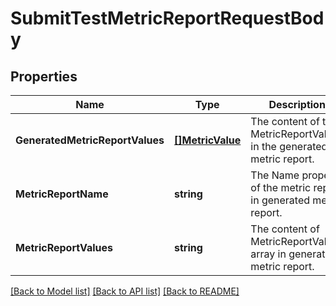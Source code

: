 # SubmitTestMetricReportRequestBody

## Properties
Name | Type | Description | Notes
------------ | ------------- | ------------- | -------------
**GeneratedMetricReportValues** | [**[]MetricValue**](MetricValue.md) | The content of the MetricReportValues in the generated metric report. | 
**MetricReportName** | **string** | The Name property of the metric report in generated metric report. | 
**MetricReportValues** | **string** | The content of MetricReportValues array in generated metric report. | [optional] 

[[Back to Model list]](../README.md#documentation-for-models) [[Back to API list]](../README.md#documentation-for-api-endpoints) [[Back to README]](../README.md)


